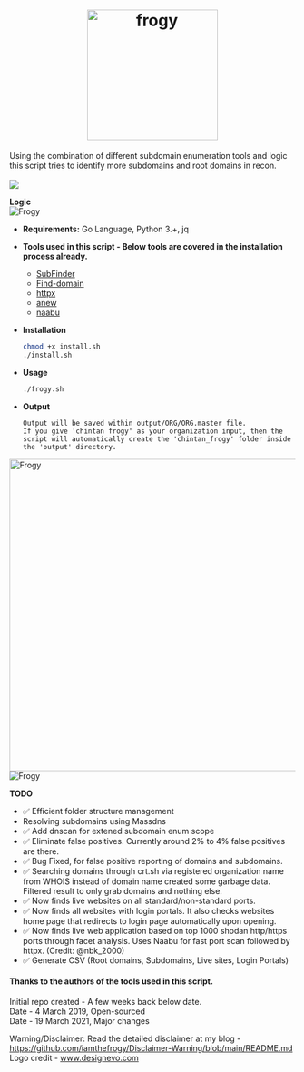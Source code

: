 <h1 align="center">
  <a href="https://github.com/iamthefrogy/frogy"><img src="https://user-images.githubusercontent.com/8291014/111029632-a1d13280-83f5-11eb-943a-002f71680d90.png" alt="frogy" height=230px></a>
  </h1>
  
Using the combination of different subdomain enumeration tools and logic this script tries to identify more subdomains and root domains in recon. <br/><br/>
![](https://visitor-badge.glitch.me/badge?page_id=iamthefrogy.frogy)<a href="https://twitter.com/iamthefrogy"> </a>

**Logic**<br/>
<img src="https://user-images.githubusercontent.com/8291014/140434882-95e04fae-b225-4ab5-b686-3e6c8cfb9b0c.png" alt="Frogy" title="Frogy" />

+ **Requirements:** Go Language, Python 3.+, jq<br/>
+ **Tools used in this script - Below tools are covered in the installation process already.**<br/>

  + [SubFinder](https://github.com/projectdiscovery/subfinder)
  + [Find-domain](https://github.com/Findomain/Findomain)
  + [httpx](https://github.com/projectdiscovery/httpx)
  + [anew](https://github.com/tomnomnom/anew)
  + [naabu](https://github.com/projectdiscovery/naabu)
    
+ **Installation**
    ```sh
  chmod +x install.sh
  ./install.sh
    ```
+ **Usage**
    ```sh
    ./frogy.sh
    ```
+ **Output**
    ```
    Output will be saved within output/ORG/ORG.master file. 
    If you give 'chintan frogy' as your organization input, then the script will automatically create the 'chintan_frogy' folder inside the 'output' directory.
    ```
<img src="https://user-images.githubusercontent.com/8291014/140436374-08423efb-b17a-49d7-b16f-23108e215a62.png" alt="Frogy" title="Frogy" width="550" height="550" />
<img src="https://user-images.githubusercontent.com/8291014/140436973-71f45735-141c-4224-8e47-9855862719f4.png" alt="Frogy" title="Frogy" />

**TODO**
- ✅  Efficient folder structure management
- Resolving subdomains using Massdns
- ✅  Add dnscan for extened subdomain enum scope
- ✅  Eliminate false positives. Currently around 2% to 4% false positives are there.
- ✅  Bug Fixed, for false positive reporting of domains and subdomains.
- ✅  Searching domains through crt.sh via registered organization name from WHOIS instead of domain name created some garbage data. Filtered result to only grab domains and nothing else.
- ✅  Now finds live websites on all standard/non-standard ports.
- ✅  Now finds all websites with login portals. It also checks websites home page that redirects to login page automatically upon opening.
- ✅  Now finds live web application based on top 1000 shodan http/https ports through facet analysis. Uses Naabu for fast port scan followed by httpx. (Credit: @nbk_2000)
- ✅  Generate CSV (Root domains, Subdomains, Live sites, Login Portals)

#### Thanks to the authors of the tools used in this script.
Initial repo created - A few weeks back below date.<br/>
Date - 4 March 2019, Open-sourced<br/>
Date - 19 March 2021, Major changes<br/>

Warning/Disclaimer: Read the detailed disclaimer at my blog - https://github.com/iamthefrogy/Disclaimer-Warning/blob/main/README.md <br/>
Logo credit - www.designevo.com
